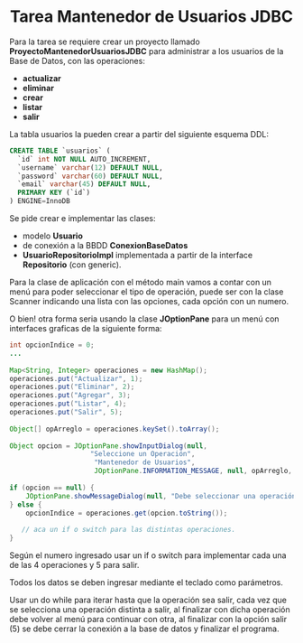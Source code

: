 <h1 align="center">Tarea Mantenedor de Usuarios JDBC</h1>
<p>Para la tarea se requiere crear un proyecto llamado <b>ProyectoMantenedorUsuariosJDBC</b> para administrar a los usuarios de la Base de Datos, con las operaciones:</p>

-  <b>actualizar</b>
-  <b>eliminar</b>
-  <b>crear</b>
-  <b>listar</b>
-  <b>salir</b>

La tabla usuarios la pueden crear a partir del siguiente esquema DDL:
```sql
CREATE TABLE `usuarios` (
  `id` int NOT NULL AUTO_INCREMENT,
  `username` varchar(12) DEFAULT NULL,
  `password` varchar(60) DEFAULT NULL,
  `email` varchar(45) DEFAULT NULL,
  PRIMARY KEY (`id`)
) ENGINE=InnoDB
```

<p>Se pide crear e implementar las clases:</p>

-  modelo <b>Usuario</b>
-  de conexión a la BBDD <b>ConexionBaseDatos</b>
-  <b>UsuarioRepositorioImpl</b> implementada a partir de la interface <b>Repositorio</b> (con generic).

<p>Para la clase de aplicación con el método main vamos a contar con un menú para poder seleccionar el tipo de operación, puede ser con la clase Scanner indicando una lista con las opciones, cada opción con un numero.</p>
<p>O bien! otra forma seria usando la clase <b>JOptionPane</b> para un menú con interfaces graficas de la siguiente forma:</p>

```java
int opcionIndice = 0;
...
 
Map<String, Integer> operaciones = new HashMap();
operaciones.put("Actualizar", 1);
operaciones.put("Eliminar", 2);
operaciones.put("Agregar", 3);
operaciones.put("Listar", 4);
operaciones.put("Salir", 5);
 
Object[] opArreglo = operaciones.keySet().toArray();
 
Object opcion = JOptionPane.showInputDialog(null,
                    "Seleccione un Operación", 
                     "Mantenedor de Usuarios", 
                     JOptionPane.INFORMATION_MESSAGE, null, opArreglo, opArreglo[0]);
 
if (opcion == null) {
    JOptionPane.showMessageDialog(null, "Debe seleccionar una operación");
} else {
    opcionIndice = operaciones.get(opcion.toString());
	
   // aca un if o switch para las distintas operaciones.
}
```

<p>Según el numero ingresado usar un if o switch para implementar cada una de las 4 operaciones y 5 para salir.</p>
<p>Todos los datos se deben ingresar mediante el teclado como parámetros.</p>
<p>Usar un do while para iterar hasta que la operación sea salir, cada vez que se selecciona una operación distinta a salir, al finalizar con dicha operación debe volver al menú para continuar con otra, al finalizar con la opción salir (5) se debe cerrar la conexión a la base de datos y finalizar el programa.</p>
